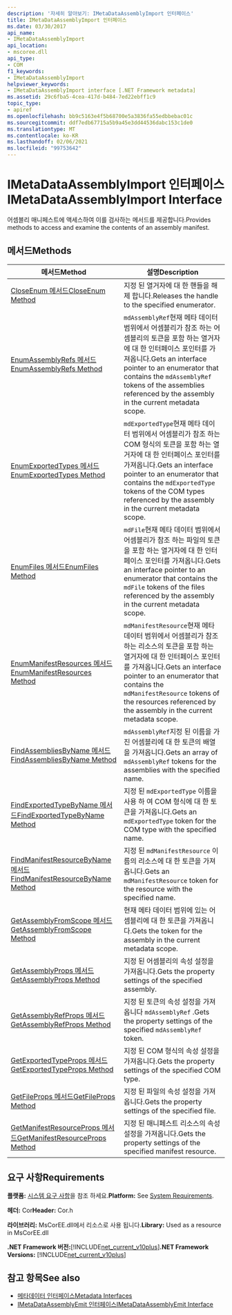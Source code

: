 ```yaml
---
description: '자세히 알아보기: IMetaDataAssemblyImport 인터페이스'
title: IMetaDataAssemblyImport 인터페이스
ms.date: 03/30/2017
api_name:
- IMetaDataAssemblyImport
api_location:
- mscoree.dll
api_type:
- COM
f1_keywords:
- IMetaDataAssemblyImport
helpviewer_keywords:
- IMetaDataAssemblyImport interface [.NET Framework metadata]
ms.assetid: 29c6fba5-4cea-417d-b484-7ed22ebff1c9
topic_type:
- apiref
ms.openlocfilehash: bb9c5163e4f5b68700e5a3836fa55edbbebac01c
ms.sourcegitcommit: ddf7edb67715a5b9a45e3dd44536dabc153c1de0
ms.translationtype: MT
ms.contentlocale: ko-KR
ms.lasthandoff: 02/06/2021
ms.locfileid: "99753642"
---
```

# <a name="imetadataassemblyimport-interface"></a><span data-ttu-id="37f15-103">IMetaDataAssemblyImport 인터페이스</span><span class="sxs-lookup"><span data-stu-id="37f15-103">IMetaDataAssemblyImport Interface</span></span>

<span data-ttu-id="37f15-104">어셈블리 매니페스트에 액세스하여 이를 검사하는 메서드를 제공합니다.</span><span class="sxs-lookup"><span data-stu-id="37f15-104">Provides methods to access and examine the contents of an assembly manifest.</span></span>  
  
## <a name="methods"></a><span data-ttu-id="37f15-105">메서드</span><span class="sxs-lookup"><span data-stu-id="37f15-105">Methods</span></span>  
  
|<span data-ttu-id="37f15-106">메서드</span><span class="sxs-lookup"><span data-stu-id="37f15-106">Method</span></span>|<span data-ttu-id="37f15-107">설명</span><span class="sxs-lookup"><span data-stu-id="37f15-107">Description</span></span>|  
|------------|-----------------|  
|[<span data-ttu-id="37f15-108">CloseEnum 메서드</span><span class="sxs-lookup"><span data-stu-id="37f15-108">CloseEnum Method</span></span>](imetadataassemblyimport-closeenum-method.md)|<span data-ttu-id="37f15-109">지정 된 열거자에 대 한 핸들을 해제 합니다.</span><span class="sxs-lookup"><span data-stu-id="37f15-109">Releases the handle to the specified enumerator.</span></span>|  
|[<span data-ttu-id="37f15-110">EnumAssemblyRefs 메서드</span><span class="sxs-lookup"><span data-stu-id="37f15-110">EnumAssemblyRefs Method</span></span>](imetadataassemblyimport-enumassemblyrefs-method.md)|<span data-ttu-id="37f15-111">`mdAssemblyRef`현재 메타 데이터 범위에서 어셈블리가 참조 하는 어셈블리의 토큰을 포함 하는 열거자에 대 한 인터페이스 포인터를 가져옵니다.</span><span class="sxs-lookup"><span data-stu-id="37f15-111">Gets an interface pointer to an enumerator that contains the `mdAssemblyRef` tokens of the assemblies referenced by the assembly in the current metadata scope.</span></span>|  
|[<span data-ttu-id="37f15-112">EnumExportedTypes 메서드</span><span class="sxs-lookup"><span data-stu-id="37f15-112">EnumExportedTypes Method</span></span>](imetadataassemblyimport-enumexportedtypes-method.md)|<span data-ttu-id="37f15-113">`mdExportedType`현재 메타 데이터 범위에서 어셈블리가 참조 하는 COM 형식의 토큰을 포함 하는 열거자에 대 한 인터페이스 포인터를 가져옵니다.</span><span class="sxs-lookup"><span data-stu-id="37f15-113">Gets an interface pointer to an enumerator that contains the `mdExportedType` tokens of the COM types referenced by the assembly in the current metadata scope.</span></span>|  
|[<span data-ttu-id="37f15-114">EnumFiles 메서드</span><span class="sxs-lookup"><span data-stu-id="37f15-114">EnumFiles Method</span></span>](imetadataassemblyimport-enumfiles-method.md)|<span data-ttu-id="37f15-115">`mdFile`현재 메타 데이터 범위에서 어셈블리가 참조 하는 파일의 토큰을 포함 하는 열거자에 대 한 인터페이스 포인터를 가져옵니다.</span><span class="sxs-lookup"><span data-stu-id="37f15-115">Gets an interface pointer to an enumerator that contains the `mdFile` tokens of the files referenced by the assembly in the current metadata scope.</span></span>|  
|[<span data-ttu-id="37f15-116">EnumManifestResources 메서드</span><span class="sxs-lookup"><span data-stu-id="37f15-116">EnumManifestResources Method</span></span>](imetadataassemblyimport-enummanifestresources-method.md)|<span data-ttu-id="37f15-117">`mdManifestResource`현재 메타 데이터 범위에서 어셈블리가 참조 하는 리소스의 토큰을 포함 하는 열거자에 대 한 인터페이스 포인터를 가져옵니다.</span><span class="sxs-lookup"><span data-stu-id="37f15-117">Gets an interface pointer to an enumerator that contains the `mdManifestResource` tokens of the resources referenced by the assembly in the current metadata scope.</span></span>|  
|[<span data-ttu-id="37f15-118">FindAssembliesByName 메서드</span><span class="sxs-lookup"><span data-stu-id="37f15-118">FindAssembliesByName Method</span></span>](imetadataassemblyimport-findassembliesbyname-method.md)|<span data-ttu-id="37f15-119">`mdAssemblyRef`지정 된 이름을 가진 어셈블리에 대 한 토큰의 배열을 가져옵니다.</span><span class="sxs-lookup"><span data-stu-id="37f15-119">Gets an array of `mdAssemblyRef` tokens for the assemblies with the specified name.</span></span>|  
|[<span data-ttu-id="37f15-120">FindExportedTypeByName 메서드</span><span class="sxs-lookup"><span data-stu-id="37f15-120">FindExportedTypeByName Method</span></span>](imetadataassemblyimport-findexportedtypebyname-method.md)|<span data-ttu-id="37f15-121">지정 된 `mdExportedType` 이름을 사용 하 여 COM 형식에 대 한 토큰을 가져옵니다.</span><span class="sxs-lookup"><span data-stu-id="37f15-121">Gets an `mdExportedType` token for the COM type with the specified name.</span></span>|  
|[<span data-ttu-id="37f15-122">FindManifestResourceByName 메서드</span><span class="sxs-lookup"><span data-stu-id="37f15-122">FindManifestResourceByName Method</span></span>](imetadataassemblyimport-findmanifestresourcebyname-method.md)|<span data-ttu-id="37f15-123">지정 된 `mdManifestResource` 이름의 리소스에 대 한 토큰을 가져옵니다.</span><span class="sxs-lookup"><span data-stu-id="37f15-123">Gets an `mdManifestResource` token for the resource with the specified name.</span></span>|  
|[<span data-ttu-id="37f15-124">GetAssemblyFromScope 메서드</span><span class="sxs-lookup"><span data-stu-id="37f15-124">GetAssemblyFromScope Method</span></span>](imetadataassemblyimport-getassemblyfromscope-method.md)|<span data-ttu-id="37f15-125">현재 메타 데이터 범위에 있는 어셈블리에 대 한 토큰을 가져옵니다.</span><span class="sxs-lookup"><span data-stu-id="37f15-125">Gets the token for the assembly in the current metadata scope.</span></span>|  
|[<span data-ttu-id="37f15-126">GetAssemblyProps 메서드</span><span class="sxs-lookup"><span data-stu-id="37f15-126">GetAssemblyProps Method</span></span>](imetadataassemblyimport-getassemblyprops-method.md)|<span data-ttu-id="37f15-127">지정 된 어셈블리의 속성 설정을 가져옵니다.</span><span class="sxs-lookup"><span data-stu-id="37f15-127">Gets the property settings of the specified assembly.</span></span>|  
|[<span data-ttu-id="37f15-128">GetAssemblyRefProps 메서드</span><span class="sxs-lookup"><span data-stu-id="37f15-128">GetAssemblyRefProps Method</span></span>](imetadataassemblyimport-getassemblyrefprops-method.md)|<span data-ttu-id="37f15-129">지정 된 토큰의 속성 설정을 가져옵니다 `mdAssemblyRef` .</span><span class="sxs-lookup"><span data-stu-id="37f15-129">Gets the property settings of the specified `mdAssemblyRef` token.</span></span>|  
|[<span data-ttu-id="37f15-130">GetExportedTypeProps 메서드</span><span class="sxs-lookup"><span data-stu-id="37f15-130">GetExportedTypeProps Method</span></span>](imetadataassemblyimport-getexportedtypeprops-method.md)|<span data-ttu-id="37f15-131">지정 된 COM 형식의 속성 설정을 가져옵니다.</span><span class="sxs-lookup"><span data-stu-id="37f15-131">Gets the property settings of the specified COM type.</span></span>|  
|[<span data-ttu-id="37f15-132">GetFileProps 메서드</span><span class="sxs-lookup"><span data-stu-id="37f15-132">GetFileProps Method</span></span>](imetadataassemblyimport-getfileprops-method.md)|<span data-ttu-id="37f15-133">지정 된 파일의 속성 설정을 가져옵니다.</span><span class="sxs-lookup"><span data-stu-id="37f15-133">Gets the property settings of the specified file.</span></span>|  
|[<span data-ttu-id="37f15-134">GetManifestResourceProps 메서드</span><span class="sxs-lookup"><span data-stu-id="37f15-134">GetManifestResourceProps Method</span></span>](imetadataassemblyimport-getmanifestresourceprops-method.md)|<span data-ttu-id="37f15-135">지정 된 매니페스트 리소스의 속성 설정을 가져옵니다.</span><span class="sxs-lookup"><span data-stu-id="37f15-135">Gets the property settings of the specified manifest resource.</span></span>|  
  
## <a name="requirements"></a><span data-ttu-id="37f15-136">요구 사항</span><span class="sxs-lookup"><span data-stu-id="37f15-136">Requirements</span></span>  

 <span data-ttu-id="37f15-137">**플랫폼:** [시스템 요구 사항](../../get-started/system-requirements.md)을 참조 하세요.</span><span class="sxs-lookup"><span data-stu-id="37f15-137">**Platform:** See [System Requirements](../../get-started/system-requirements.md).</span></span>  
  
 <span data-ttu-id="37f15-138">**헤더:** Cor</span><span class="sxs-lookup"><span data-stu-id="37f15-138">**Header:** Cor.h</span></span>  
  
 <span data-ttu-id="37f15-139">**라이브러리:** MsCorEE.dll에서 리소스로 사용 됩니다.</span><span class="sxs-lookup"><span data-stu-id="37f15-139">**Library:** Used as a resource in MsCorEE.dll</span></span>  
  
 <span data-ttu-id="37f15-140">**.NET Framework 버전:**[!INCLUDE[net_current_v10plus](../../../../includes/net-current-v10plus-md.md)]</span><span class="sxs-lookup"><span data-stu-id="37f15-140">**.NET Framework Versions:** [!INCLUDE[net_current_v10plus](../../../../includes/net-current-v10plus-md.md)]</span></span>  
  
## <a name="see-also"></a><span data-ttu-id="37f15-141">참고 항목</span><span class="sxs-lookup"><span data-stu-id="37f15-141">See also</span></span>

- [<span data-ttu-id="37f15-142">메타데이터 인터페이스</span><span class="sxs-lookup"><span data-stu-id="37f15-142">Metadata Interfaces</span></span>](metadata-interfaces.md)
- [<span data-ttu-id="37f15-143">IMetaDataAssemblyEmit 인터페이스</span><span class="sxs-lookup"><span data-stu-id="37f15-143">IMetaDataAssemblyEmit Interface</span></span>](imetadataassemblyemit-interface.md)
